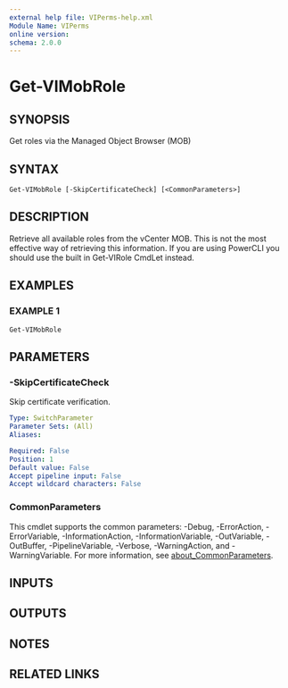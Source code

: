 ```yaml
---
external help file: VIPerms-help.xml
Module Name: VIPerms
online version:
schema: 2.0.0
---
```


# Get-VIMobRole

## SYNOPSIS
Get roles via the Managed Object Browser (MOB)

## SYNTAX

```
Get-VIMobRole [-SkipCertificateCheck] [<CommonParameters>]
```

## DESCRIPTION
Retrieve all available roles from the vCenter MOB.
This is not the most effective way of retrieving this
information.
If you are using PowerCLI you should use the built in Get-VIRole CmdLet instead.

## EXAMPLES

### EXAMPLE 1
```
Get-VIMobRole
```

## PARAMETERS

### -SkipCertificateCheck
Skip certificate verification.

```yaml
Type: SwitchParameter
Parameter Sets: (All)
Aliases:

Required: False
Position: 1
Default value: False
Accept pipeline input: False
Accept wildcard characters: False
```

### CommonParameters
This cmdlet supports the common parameters: -Debug, -ErrorAction, -ErrorVariable, -InformationAction, -InformationVariable, -OutVariable, -OutBuffer, -PipelineVariable, -Verbose, -WarningAction, and -WarningVariable. For more information, see [about_CommonParameters](http://go.microsoft.com/fwlink/?LinkID=113216).

## INPUTS

## OUTPUTS

## NOTES

## RELATED LINKS
